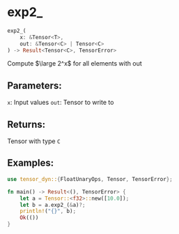 # exp2_
```rust
exp2_(
    x: &Tensor<T>, 
    out: &Tensor<C> | Tensor<C>
) -> Result<Tensor<C>, TensorError>
```
Compute $\large 2^x$ for all elements with out
## Parameters:
`x`: Input values
`out`: Tensor to write to
## Returns:
Tensor with type `C`
## Examples:
```rust
use tensor_dyn::{FloatUnaryOps, Tensor, TensorError};

fn main() -> Result<(), TensorError> {
    let a = Tensor::<f32>::new([10.0]);
    let b = a.exp2_(&a)?;
    println!("{}", b);
    Ok(())
}
```